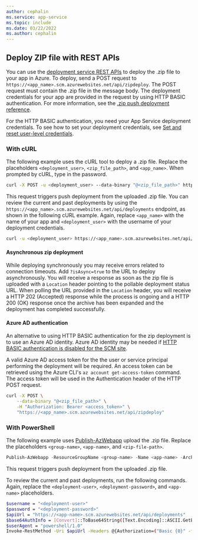 ```yaml
---
author: cephalin
ms.service: app-service
ms.topic: include
ms.date: 03/22/2022
ms.author: cephalin 
---
```

## <a name="rest"></a>Deploy ZIP file with REST APIs 

You can use the [deployment service REST APIs](https://github.com/projectkudu/kudu/wiki/REST-API) to deploy the .zip file to your app in Azure. To deploy, send a POST request to `https://<app_name>.scm.azurewebsites.net/api/zipdeploy`. The POST request must contain the .zip file in the message body. The deployment credentials for your app are provided in the request by using HTTP BASIC authentication. For more information, see the [.zip push deployment reference](https://github.com/projectkudu/kudu/wiki/Deploying-from-a-zip-file). 

For the HTTP BASIC authentication, you need your App Service deployment credentials. To see how to set your deployment credentials, see [Set and reset user-level credentials](../articles/app-service/deploy-configure-credentials.md#userscope).

### With cURL

The following example uses the cURL tool to deploy a .zip file. Replace the placeholders `<deployment_user>`, `<zip_file_path>`, and `<app_name>`. When prompted by cURL, type in the password.

```bash
curl -X POST -u <deployment_user> --data-binary "@<zip_file_path>" https://<app_name>.scm.azurewebsites.net/api/zipdeploy
```

This request triggers push deployment from the uploaded .zip file. You can review the current and past deployments by using the `https://<app_name>.scm.azurewebsites.net/api/deployments` endpoint, as shown in the following cURL example. Again, replace `<app_name>` with the name of your app and `<deployment_user>` with the username of your deployment credentials.

```bash
curl -u <deployment_user> https://<app_name>.scm.azurewebsites.net/api/deployments
```

#### Asynchronous zip deployment

While deploying synchronously you may receive errors related to connection timeouts. Add `?isAsync=true` to the URL to deploy asynchronously. You will receive a response as soon as the zip file is uploaded with a `Location` header pointing to the pollable deployment status URL. When polling the URL provided in the `Location` header, you will receive a HTTP 202 (Accepted) response while the process is ongoing and a HTTP 200 (OK) response once the archive has been expanded and the deployment has completed successfully.

#### Azure AD authentication

An alternative to using HTTP BASIC authentication for the zip deployment is to use an Azure AD identity. Azure AD identity may be needed if [HTTP BASIC authentication is disabled for the SCM site](../articles/app-service/deploy-configure-credentials.md#disable-basic-authentication).

A valid Azure AD access token for the the user or service principal performing the deployment will be required. An access token can be retrieved using the Azure CLI's `az account get-access-token` command.  The access token will be used in the Authentication header of the HTTP POST request.

```bash
curl -X POST \
    --data-binary "@<zip_file_path>" \
    -H "Authorization: Bearer <access_token>" \
    "https://<app_name>.scm.azurewebsites.net/api/zipdeploy"
```

### With PowerShell

The following example uses [Publish-AzWebapp](/powershell/module/az.websites/publish-azwebapp) upload the .zip file. Replace the placeholders `<group-name>`, `<app-name>`, and `<zip-file-path>`.

```powershell
Publish-AzWebapp -ResourceGroupName <group-name> -Name <app-name> -ArchivePath <zip-file-path>
```

This request triggers push deployment from the uploaded .zip file. 

To review the current and past deployments, run the following commands. Again, replace the `<deployment-user>`, `<deployment-password>`, and `<app-name>` placeholders.

```bash
$username = "<deployment-user>"
$password = "<deployment-password>"
$apiUrl = "https://<app-name>.scm.azurewebsites.net/api/deployments"
$base64AuthInfo = [Convert]::ToBase64String([Text.Encoding]::ASCII.GetBytes(("{0}:{1}" -f $username, $password)))
$userAgent = "powershell/1.0"
Invoke-RestMethod -Uri $apiUrl -Headers @{Authorization=("Basic {0}" -f $base64AuthInfo)} -UserAgent $userAgent -Method GET
```
